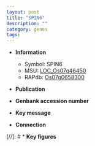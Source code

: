 ```yaml
---
layout: post
title: "SPIN6"
description: ""
category: genes
tags: 
---
```


* **Information**  
    + Symbol: SPIN6  
    + MSU: [LOC_Os07g46450](http://rice.uga.edu/cgi-bin/ORF_infopage.cgi?orf=LOC_Os07g46450)  
    + RAPdb: [Os07g0658300](http://rapdb.dna.affrc.go.jp/viewer/gbrowse_details/irgsp1?name=Os07g0658300)  

* **Publication**  

* **Genbank accession number**  

* **Key message**  

* **Connection**  

[//]: # * **Key figures**  


